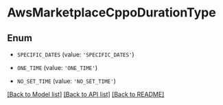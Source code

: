 # AwsMarketplaceCppoDurationType


## Enum

* `SPECIFIC_DATES` (value: `'SPECIFIC_DATES'`)

* `ONE_TIME` (value: `'ONE_TIME'`)

* `NO_SET_TIME` (value: `'NO_SET_TIME'`)

[[Back to Model list]](../README.md#documentation-for-models) [[Back to API list]](../README.md#documentation-for-api-endpoints) [[Back to README]](../README.md)


